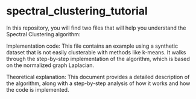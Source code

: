 # spectral_clustering_tutorial

In this repository, you will find two files that will help you understand the Spectral Clustering algorithm:

Implementation code:
This file contains an example using a synthetic dataset that is not easily clusterable with methods like k-means. It walks through the step-by-step implementation of the algorithm, which is based on the normalized graph Laplacian.

Theoretical explanation:
This document provides a detailed description of the algorithm, along with a step-by-step analysis of how it works and how the code is implemented.
